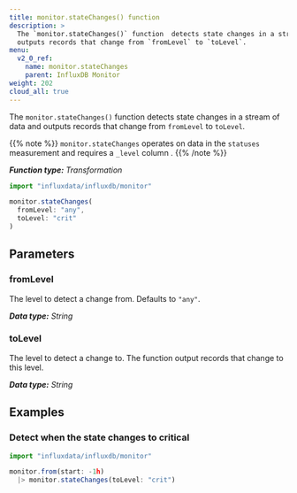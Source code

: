 ```yaml
---
title: monitor.stateChanges() function
description: >
  The `monitor.stateChanges()` function  detects state changes in a stream of data and
  outputs records that change from `fromLevel` to `toLevel`.
menu:
  v2_0_ref:
    name: monitor.stateChanges
    parent: InfluxDB Monitor
weight: 202
cloud_all: true
---
```


The `monitor.stateChanges()` function detects state changes in a stream of data and
outputs records that change from `fromLevel` to `toLevel`.

{{% note %}}
`monitor.stateChanges` operates on data in the `statuses` measurement and requires a `_level` column .
{{% /note %}}

_**Function type:** Transformation_

```js
import "influxdata/influxdb/monitor"

monitor.stateChanges(
  fromLevel: "any",
  toLevel: "crit"
)
```

## Parameters

### fromLevel
The level to detect a change from.
Defaults to `"any"`.

_**Data type:** String_

### toLevel
The level to detect a change to.
The function output records that change to this level.

_**Data type:** String_

## Examples

### Detect when the state changes to critical
```js
import "influxdata/influxdb/monitor"

monitor.from(start: -1h)
  |> monitor.stateChanges(toLevel: "crit")
```
